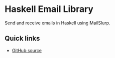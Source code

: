 # Haskell Email Library
Send and receive emails in Haskell using MailSlurp.

## Quick links
- [GitHub source](https://github.com/mailslurp/mailslurp-client-haskell)